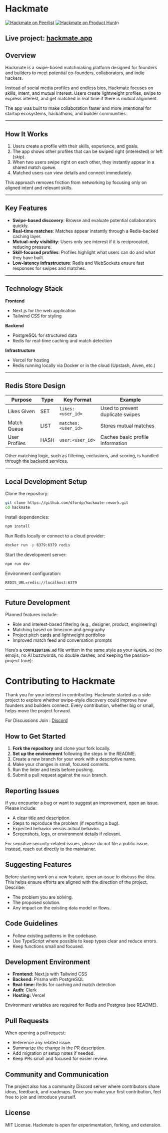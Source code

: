 # Hackmate

[![Hackmate on Peerlist](https://peerlist.io/api/v1/projects/embed/PRJHJKNR7KLEGQGOG1AQJJMBRREMRN?showUpvote=false&theme=light)](https://peerlist.io/dfordp/project/hackmate)
[![Hackmate on Product Hunt](https://api.producthunt.com/widgets/embed-image/v1/featured.svg?post_id=1018821&theme=light)](https://www.producthunt.com/products/hackmate?utm_source=badge-featured&utm_medium=badge&utm_source=badge-hackmate)n   


**Live project:** [hackmate.app](https://hackmate.app/)
---

## Overview

Hackmate is a swipe-based matchmaking platform designed for founders and builders to meet potential co-founders, collaborators, and indie hackers.

Instead of social media profiles and endless bios, Hackmate focuses on skills, intent, and mutual interest. Users create lightweight profiles, swipe to express interest, and get matched in real time if there is mutual alignment.

The app was built to make collaboration faster and more intentional for startup ecosystems, hackathons, and builder communities.

---

## How It Works

1. Users create a profile with their skills, experience, and goals.
2. The app shows other profiles that can be swiped right (interested) or left (skip).
3. When two users swipe right on each other, they instantly appear in a shared match queue.
4. Matched users can view details and connect immediately.

This approach removes friction from networking by focusing only on aligned intent and relevant skills.

---

## Key Features

* **Swipe-based discovery**: Browse and evaluate potential collaborators quickly.
* **Real-time matches**: Matches appear instantly through a Redis-backed caching layer.
* **Mutual-only visibility**: Users only see interest if it is reciprocated, reducing pressure.
* **Skill-focused profiles**: Profiles highlight what users can do and what they have built.
* **Low-latency infrastructure**: Redis and WebSockets ensure fast responses for swipes and matches.

---

## Technology Stack

**Frontend**

* Next.js for the web application
* Tailwind CSS for styling

**Backend**

* PostgreSQL for structured data
* Redis for real-time caching and match detection

**Infrastructure**

* Vercel for hosting
* Redis running locally via Docker or in the cloud (Upstash, Aiven, etc.)

---

## Redis Store Design

| Purpose       | Type | Key Format          | Example                          |
| ------------- | ---- | ------------------- | -------------------------------- |
| Likes Given   | SET  | `likes:<user_id>`   | Used to prevent duplicate swipes |
| Match Queue   | LIST | `matches:<user_id>` | Stores mutual matches            |
| User Profiles | HASH | `user:<user_id>`    | Caches basic profile information |

Other matching logic, such as filtering, exclusions, and scoring, is handled through the backend services.

---

## Local Development Setup

Clone the repository:

```bash
git clone https://github.com/dfordp/hackmate-rework.git
cd hackmate
```

Install dependencies:

```bash
npm install
```

Run Redis locally or connect to a cloud provider:

```bash
docker run -p 6379:6379 redis
```

Start the development server:

```bash
npm run dev
```

Environment configuration:

```env
REDIS_URL=redis://localhost:6379
```

---

## Future Development

Planned features include:

* Role and interest-based filtering (e.g., designer, product, engineering)
* Matching based on timezone and geography
* Project pitch cards and lightweight portfolios
* Improved match feed and conversation prompts


Here’s a **`CONTRIBUTING.md`** file written in the same style as your `README.md` (no emojis, no AI buzzwords, no double dashes, and keeping the passion-project tone):


# Contributing to Hackmate

Thank you for your interest in contributing. Hackmate started as a side project to explore whether swipe-style discovery could improve how founders and builders connect. Every contribution, whether big or small, helps move the project forward.

For Discussions Join : [Discord](https://discord.gg/E8MaEyD7ws)

## How to Get Started

1. **Fork the repository** and clone your fork locally.
2. **Set up the environment** following the steps in the README.
3. Create a new branch for your work with a descriptive name.
4. Make your changes in small, focused commits.
5. Run the linter and tests before pushing.
6. Submit a pull request against the `main` branch.


## Reporting Issues

If you encounter a bug or want to suggest an improvement, open an issue. Please include:

* A clear title and description.
* Steps to reproduce the problem (if reporting a bug).
* Expected behavior versus actual behavior.
* Screenshots, logs, or environment details if relevant.

For sensitive security-related issues, please do not file a public issue. Instead, reach out directly to the maintainer.

## Suggesting Features

Before starting work on a new feature, open an issue to discuss the idea. This helps ensure efforts are aligned with the direction of the project. Describe:

* The problem you are solving.
* The proposed solution.
* Any impact on the existing data model or flows.


## Code Guidelines

* Follow existing patterns in the codebase.
* Use TypeScript where possible to keep types clear and reduce errors.
* Keep functions small and focused.


## Development Environment

* **Frontend:** Next.js with Tailwind CSS
* **Backend:** Prisma with PostgreSQL
* **Real-time:** Redis for caching and match detection
* **Auth:** Clerk
* **Hosting:** Vercel

Environment variables are required for Redis and Postgres (see README).


## Pull Requests

When opening a pull request:

* Reference any related issue.
* Summarize the change in the PR description.
* Add migration or setup notes if needed.
* Keep PRs small and focused for easier review.


## Community and Communication

The project also has a community Discord server where contributors share ideas, feedback, and roadmaps. Once you make your first contribution, feel free to join and introduce yourself.



## License

MIT License. Hackmate is open for experimentation, forking, and extension.
